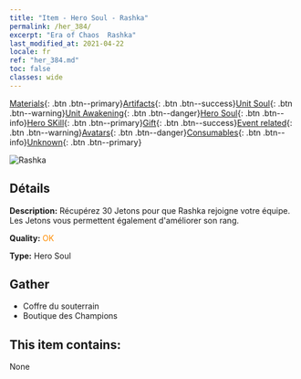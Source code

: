 ```yaml
---
title: "Item - Hero Soul - Rashka"
permalink: /her_384/
excerpt: "Era of Chaos  Rashka"
last_modified_at: 2021-04-22
locale: fr
ref: "her_384.md"
toc: false
classes: wide
---
```

 [Materials](/ItemsFR/){: .btn .btn--primary}[Artifacts](/ItemsFR/Artifacts/){: .btn .btn--success}[Unit Soul](/ItemsFR/UnitSoul/){: .btn .btn--warning}[Unit Awakening](/ItemsFR/UnitAwakening/){: .btn .btn--danger}[Hero Soul](/ItemsFR/HeroSoul/){: .btn .btn--info}[Hero SKill](/ItemsFR/HeroSkill/){: .btn .btn--primary}[Gift](/ItemsFR/Gift/){: .btn .btn--success}[Event related](/ItemsFR/Events/){: .btn .btn--warning}[Avatars](/ItemsFR/Avatars/){: .btn .btn--danger}[Consumables](/ItemsFR/Consumables/){: .btn .btn--info}[Unknown](/ItemsFR/Unknown/){: .btn .btn--primary}

 ![Rashka](/images/h/h_Rashka.jpg)

## Détails
 **Description:** Récupérez 30 Jetons pour que Rashka rejoigne votre équipe. Les Jetons vous permettent également d'améliorer son rang.

 **Quality:** <span style="color: #FF8C00">OK</span>

 **Type:** Hero Soul

## Gather

*    Coffre du souterrain 
*    Boutique des Champions 

## This item contains:

  None


